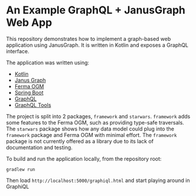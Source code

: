 # An Example GraphQL + JanusGraph Web App 

This repository demonstrates how to implement a graph-based web application using JanusGraph. It is written in Kotlin and exposes a GraphQL interface.

The application was written using:

- [Kotlin](https://kotlinlang.org/)
- [Janus Graph](http://janusgraph.org/)
- [Ferma OGM](http://syncleus.com/Ferma/)
- [Spring Boot](https://projects.spring.io/spring-boot/)
- [GraphQL](http://graphql.org/)
- [GraphQL Tools](https://github.com/graphql-java/graphql-java-tools)

The project is split into 2 packages, `framework` and `starwars`. `framework` adds some features to the Ferma OGM, such as providing type-safe traversals. The `starwars` package shows how any data model could plug into the `framework` package and Ferma OGM with minimal effort. The `framework` package is not currently offered as a library due to its lack of documentation and testing.


To build and run the application locally, from the repository root:
```
gradlew run
```

Then load `http://localhost:5000/graphiql.html` and start playing around in GraphiQL
